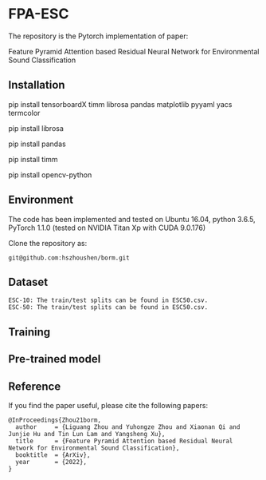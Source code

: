 # FPA-ESC

The repository is the Pytorch implementation of paper:

Feature Pyramid Attention based Residual Neural Network for Environmental Sound Classification

## Installation

pip install tensorboardX timm librosa pandas matplotlib pyyaml yacs termcolor

pip install librosa

pip install pandas

pip install timm

pip install opencv-python



## Environment

The code has been implemented and tested on Ubuntu 16.04, python 3.6.5, PyTorch 1.1.0 (tested on NVIDIA Titan Xp with CUDA 9.0.176)

Clone the repository as:

```
git@github.com:hszhoushen/borm.git
```

## Dataset
```
ESC-10: The train/test splits can be found in ESC50.csv.
ESC-50: The train/test splits can be found in ESC50.csv.
```

## Training


## Pre-trained model



## Reference
If you find the paper useful, please cite the following papers:


```
@InProceedings{Zhou21borm,
  author     = {Liguang Zhou and Yuhongze Zhou and Xiaonan Qi and Junjie Hu and Tin Lun Lam and Yangsheng Xu},
  title      = {Feature Pyramid Attention based Residual Neural Network for Environmental Sound Classification},
  booktitle  = {ArXiv},
  year       = {2022},
}
```